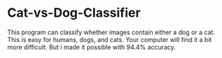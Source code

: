 # Cat-vs-Dog-Classifier
This program can classify whether images contain either a dog or a cat.  This is easy for humans, dogs, and cats. Your computer will find it a bit more difficult. But i made it possible with 94.4% accuracy.





